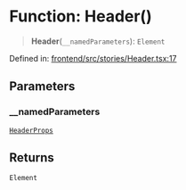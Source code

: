 # Function: Header()

> **Header**(`__namedParameters`): `Element`

Defined in: [frontend/src/stories/Header.tsx:17](https://github.com/lsendel/sass/blob/ca8b2b87627589617e0de57047e1f50d53e78078/frontend/src/stories/Header.tsx#L17)

## Parameters

### \_\_namedParameters

[`HeaderProps`](../interfaces/HeaderProps.md)

## Returns

`Element`
